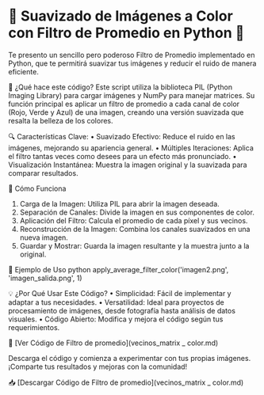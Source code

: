 # 🌈 Suavizado de Imágenes a Color con Filtro de Promedio en Python 🐍

Te presento un sencillo pero poderoso Filtro de Promedio implementado en Python, que te permitirá suavizar tus imágenes y reducir el ruido de manera eficiente.

🚀 ¿Qué hace este código?
Este script utiliza la biblioteca PIL (Python Imaging Library) para cargar imágenes y NumPy para manejar matrices. Su función principal es aplicar un filtro de promedio a cada canal de color (Rojo, Verde y Azul) de una imagen, creando una versión suavizada que resalta la belleza de los colores.

🔍 Características Clave:
•	Suavizado Efectivo: Reduce el ruido en las imágenes, mejorando su apariencia general.
•	Múltiples Iteraciones: Aplica el filtro tantas veces como desees para un efecto más pronunciado.
•	Visualización Instantánea: Muestra la imagen original y la suavizada para comparar resultados.

📜 Cómo Funciona
1.	Carga de la Imagen: Utiliza PIL para abrir la imagen deseada.
2.	Separación de Canales: Divide la imagen en sus componentes de color.
3.	Aplicación del Filtro: Calcula el promedio de cada píxel y sus vecinos.
4.	Reconstrucción de la Imagen: Combina los canales suavizados en una nueva imagen.
5.	Guardar y Mostrar: Guarda la imagen resultante y la muestra junto a la original.

🎨 Ejemplo de Uso
python
apply_average_filter_color('imagen2.png', 'imagen_salida.png', 1)

💡 ¿Por Qué Usar Este Código?
•	Simplicidad: Fácil de implementar y adaptar a tus necesidades.
•	Versatilidad: Ideal para proyectos de procesamiento de imágenes, desde fotografía hasta análisis de datos visuales.
•	Código Abierto: Modifica y mejora el código según tus requerimientos.

🌟 
[Ver Código de Filtro de promedio](vecinos_matrix _ color.md)


Descarga el código y comienza a experimentar con tus propias imágenes. ¡Comparte tus resultados y mejoras con la comunidad!

📥 
[Descargar Código de Filtro de promedio](vecinos_matrix _ color.md)

